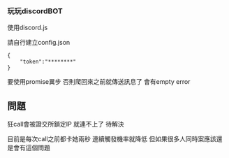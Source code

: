 ### 玩玩discordBOT

使用discord.js

請自行建立config.json
```
{
    "token":"********"
}

```


要使用promise異步 否則爬回來之前就傳送訊息了 會有empty error

## 問題

狂call會被證交所鎖定IP 就連不上了 待解決

目前是每次call之前都卡她兩秒   連續觸發機率就降低 但如果很多人同時案應該還是會有這個問題
